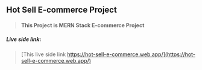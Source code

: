 ## Hot Sell E-commerce Project

>#### This Project is MERN Stack E-commerce Project

##### Live side link:
> [This live side link https://hot-sell-e-commerce.web.app/](https://hot-sell-e-commerce.web.app/)